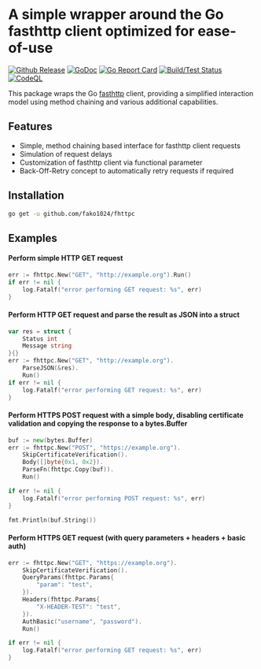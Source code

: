 # A simple wrapper around the Go fasthttp client optimized for ease-of-use

[![Github Release](https://img.shields.io/github/release/fako1024/fhttpc.svg)](https://github.com/fako1024/fhttpc/releases)
[![GoDoc](https://godoc.org/github.com/fako1024/fhttpc?status.svg)](https://godoc.org/github.com/fako1024/fhttpc/)
[![Go Report Card](https://goreportcard.com/badge/github.com/fako1024/fhttpc)](https://goreportcard.com/report/github.com/fako1024/fhttpc)
[![Build/Test Status](https://github.com/fako1024/fhttpc/workflows/Go/badge.svg)](https://github.com/fako1024/fhttpc/actions?query=workflow%3AGo)
[![CodeQL](https://github.com/fako1024/fhttpc/actions/workflows/codeql-analysis.yml/badge.svg)](https://github.com/fako1024/fhttpc/actions/workflows/codeql-analysis.yml)

This package wraps the Go [fasthttp](https://github.com/valyala/fasthttp) client, providing a simplified interaction model using method chaining and various additional capabilities.

## Features
- Simple, method chaining based interface for fasthttp client requests
- Simulation of request delays
- Customization of fasthttp client via functional parameter
- Back-Off-Retry concept to automatically retry requests if required

## Installation
```bash
go get -u github.com/fako1024/fhttpc
```

## Examples
#### Perform simple HTTP GET request
```go
err := fhttpc.New("GET", "http://example.org").Run()
if err != nil {
	log.Fatalf("error performing GET request: %s", err)
}
```

#### Perform HTTP GET request and parse the result as JSON into a struct
```go
var res = struct {
	Status int
	Message string
}{}
err := fhttpc.New("GET", "http://example.org").
	ParseJSON(&res).
	Run()
if err != nil {
	log.Fatalf("error performing GET request: %s", err)
}
```

#### Perform HTTPS POST request with a simple body, disabling certificate validation and copying the response to a bytes.Buffer
```go
buf := new(bytes.Buffer)
err := fhttpc.New("POST", "https://example.org").
	SkipCertificateVerification().
	Body([]byte{0x1, 0x2}).
	ParseFn(fhttpc.Copy(buf)).
	Run()

if err != nil {
    log.Fatalf("error performing POST request: %s", err)
}

fmt.Println(buf.String())
```

#### Perform HTTPS GET request (with query parameters + headers + basic auth)
```go
err := fhttpc.New("GET", "https://example.org").
	SkipCertificateVerification().
	QueryParams(fhttpc.Params{
		"param": "test",
	}).
	Headers(fhttpc.Params{
		"X-HEADER-TEST": "test",
	}).
	AuthBasic("username", "password").
	Run()

if err != nil {
	log.Fatalf("error performing GET request: %s", err)
}
```
